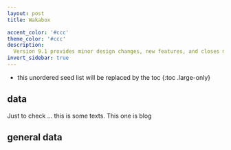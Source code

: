 ```yaml
---
layout: post
title: Wakabox

accent_color: '#ccc'
theme_color: '#ccc'
description: 
  Version 9.1 provides minor design changes, new features, and closes multiple issues.
invert_sidebar: true
---
```

* this unordered seed list will be replaced by the toc {:toc .large-only}

## data

Just to check ...
this is some texts.
This one is blog


## general data

<style>
@import 'https://maxcdn.bootstrapcdn.com/font-awesome/4.7.0/css/font-awesome.min.css';
</style>
